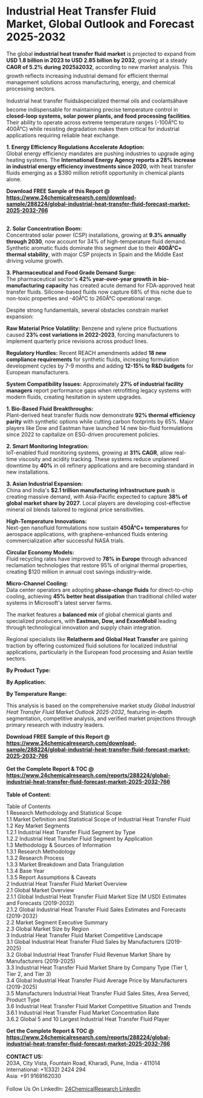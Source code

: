 <h1>Industrial Heat Transfer Fluid Market, Global Outlook and Forecast 2025-2032</h1><p>The global <strong>industrial heat transfer fluid market</strong> is projected to expand from <strong>USD 1.8 billion in 2023 to USD 2.85 billion by 2032</strong>, growing at a steady <strong>CAGR of 5.2% during 2025â2032</strong>, according to new market analysis. This growth reflects increasing industrial demand for efficient thermal management solutions across manufacturing, energy, and chemical processing sectors.</p><p>Industrial heat transfer fluidsâspecialized thermal oils and coolantsâhave become indispensable for maintaining precise temperature control in <strong>closed-loop systems, solar power plants, and food processing facilities</strong>. Their ability to operate across extreme temperature ranges (-100Â°C to 400Â°C) while resisting degradation makes them critical for industrial applications requiring reliable heat exchange.</p><p><strong>1. Energy Efficiency Regulations Accelerate Adoption:</strong><br>
Global energy efficiency mandates are pushing industries to upgrade aging heating systems. The <strong>International Energy Agency reports a 28% increase in industrial energy efficiency investments since 2020</strong>, with heat transfer fluids emerging as a $380 million retrofit opportunity in chemical plants alone.</p><div><b>Download FREE Sample of this Report @ 
            <a href="https://www.24chemicalresearch.com/download-sample/288224/global-industrial-heat-transfer-fluid-forecast-market-2025-2032-766">
            https://www.24chemicalresearch.com/download-sample/288224/global-industrial-heat-transfer-fluid-forecast-market-2025-2032-766</a></b></div><br><p><strong>2. Solar Concentration Boom:</strong><br>
Concentrated solar power (CSP) installations, growing at <strong>9.3% annually through 2030</strong>, now account for 34% of high-temperature fluid demand. Synthetic aromatic fluids dominate this segment due to their <strong>400Â°C+ thermal stability</strong>, with major CSP projects in Spain and the Middle East driving volume growth.</p><p><strong>3. Pharmaceutical and Food Grade Demand Surge:</strong><br>
The pharmaceutical sector's <strong>42% year-over-year growth in bio-manufacturing capacity</strong> has created acute demand for FDA-approved heat transfer fluids. Silicone-based fluids now capture 68% of this niche due to non-toxic properties and -40Â°C to 260Â°C operational range.</p><p>Despite strong fundamentals, several obstacles constrain market expansion:</p><p><strong>Raw Material Price Volatility:</strong> Benzene and xylene price fluctuations caused <strong>23% cost variations in 2022-2023</strong>, forcing manufacturers to implement quarterly price revisions across product lines.</p><p><strong>Regulatory Hurdles:</strong> Recent REACH amendments added <strong>18 new compliance requirements</strong> for synthetic fluids, increasing formulation development cycles by 7-9 months and adding <strong>12-15% to R&amp;D budgets</strong> for European manufacturers.</p><p><strong>System Compatibility Issues:</strong> Approximately <strong>27% of industrial facility managers</strong> report performance gaps when retrofitting legacy systems with modern fluids, creating hesitation in system upgrades.</p><p><strong>1. Bio-Based Fluid Breakthroughs:</strong><br>
Plant-derived heat transfer fluids now demonstrate <strong>92% thermal efficiency parity</strong> with synthetic options while cutting carbon footprints by 65%. Major players like Dow and Eastman have launched 14 new bio-fluid formulations since 2022 to capitalize on ESG-driven procurement policies.</p><p><strong>2. Smart Monitoring Integration:</strong><br>
IoT-enabled fluid monitoring systems, growing at <strong>31% CAGR</strong>, allow real-time viscosity and acidity tracking. These systems reduce unplanned downtime by <strong>40%</strong> in oil refinery applications and are becoming standard in new installations.</p><p><strong>3. Asian Industrial Expansion:</strong><br>
China and India's <strong>$2.1 trillion manufacturing infrastructure push</strong> is creating massive demand, with Asia-Pacific expected to capture <strong>38% of global market share by 2027</strong>. Local players are developing cost-effective mineral oil blends tailored to regional price sensitivities.</p><p><strong>High-Temperature Innovations:</strong><br>
	Next-gen nanofluid formulations now sustain <strong>450Â°C+ temperatures</strong> for aerospace applications, with graphene-enhanced fluids entering commercialization after successful NASA trials.</p><p><strong>Circular Economy Models:</strong><br>
	Fluid recycling rates have improved to <strong>78% in Europe</strong> through advanced reclamation technologies that restore 95% of original thermal properties, creating $120 million in annual cost savings industry-wide.</p><p><strong>Micro-Channel Cooling:</strong><br>
	Data center operators are adopting <strong>phase-change fluids</strong> for direct-to-chip cooling, achieving <strong>45% better heat dissipation</strong> than traditional chilled water systems in Microsoft's latest server farms.</p><p>The market features a <strong>balanced mix</strong> of global chemical giants and specialized producers, with <strong>Eastman, Dow, and ExxonMobil</strong> leading through technological innovation and supply chain integration.</p><p>Regional specialists like <strong>Relatherm and Global Heat Transfer</strong> are gaining traction by offering customized fluid solutions for localized industrial applications, particularly in the European food processing and Asian textile sectors.</p><p><strong>By Product Type:</strong></p><p><strong>By Application:</strong></p><p><strong>By Temperature Range:</strong></p><p>This analysis is based on the comprehensive market study <em>Global Industrial Heat Transfer Fluid Market Outlook 2025-2032</em>, featuring in-depth segmentation, competitive analysis, and verified market projections through primary research with industry leaders.</p><div><b>Download FREE Sample of this Report @ 
            <a href="https://www.24chemicalresearch.com/download-sample/288224/global-industrial-heat-transfer-fluid-forecast-market-2025-2032-766">
            https://www.24chemicalresearch.com/download-sample/288224/global-industrial-heat-transfer-fluid-forecast-market-2025-2032-766</a></b></div><br><div><b>Get the Complete Report & TOC @ 
            <a href="https://www.24chemicalresearch.com/reports/288224/global-industrial-heat-transfer-fluid-forecast-market-2025-2032-766">
            https://www.24chemicalresearch.com/reports/288224/global-industrial-heat-transfer-fluid-forecast-market-2025-2032-766</a></b></div><br>
            <b>Table of Content:</b><p>Table of Contents<br />
1 Research Methodology and Statistical Scope<br />
1.1 Market Definition and Statistical Scope of Industrial Heat Transfer Fluid<br />
1.2 Key Market Segments<br />
1.2.1 Industrial Heat Transfer Fluid Segment by Type<br />
1.2.2 Industrial Heat Transfer Fluid Segment by Application<br />
1.3 Methodology & Sources of Information<br />
1.3.1 Research Methodology<br />
1.3.2 Research Process<br />
1.3.3 Market Breakdown and Data Triangulation<br />
1.3.4 Base Year<br />
1.3.5 Report Assumptions & Caveats<br />
2 Industrial Heat Transfer Fluid Market Overview<br />
2.1 Global Market Overview<br />
2.1.1 Global Industrial Heat Transfer Fluid Market Size (M USD) Estimates and Forecasts (2019-2032)<br />
2.1.2 Global Industrial Heat Transfer Fluid Sales Estimates and Forecasts (2019-2032)<br />
2.2 Market Segment Executive Summary<br />
2.3 Global Market Size by Region<br />
3 Industrial Heat Transfer Fluid Market Competitive Landscape<br />
3.1 Global Industrial Heat Transfer Fluid Sales by Manufacturers (2019-2025)<br />
3.2 Global Industrial Heat Transfer Fluid Revenue Market Share by Manufacturers (2019-2025)<br />
3.3 Industrial Heat Transfer Fluid Market Share by Company Type (Tier 1, Tier 2, and Tier 3)<br />
3.4 Global Industrial Heat Transfer Fluid Average Price by Manufacturers (2019-2025)<br />
3.5 Manufacturers Industrial Heat Transfer Fluid Sales Sites, Area Served, Product Type<br />
3.6 Industrial Heat Transfer Fluid Market Competitive Situation and Trends<br />
3.6.1 Industrial Heat Transfer Fluid Market Concentration Rate<br />
3.6.2 Global 5 and 10 Largest Industrial Heat Transfer Fluid Player</p><div><b>Get the Complete Report & TOC @ 
            <a href="https://www.24chemicalresearch.com/reports/288224/global-industrial-heat-transfer-fluid-forecast-market-2025-2032-766">
            https://www.24chemicalresearch.com/reports/288224/global-industrial-heat-transfer-fluid-forecast-market-2025-2032-766</a></b></div><br><b>CONTACT US:</b><br>
            203A, City Vista, Fountain Road, Kharadi, Pune, India - 411014<br>
            International: +1(332) 2424 294<br>
            Asia: +91 9169162030 <br><br>
            Follow Us On LinkedIn: <a href="https://www.linkedin.com/company/24chemicalresearch/">24ChemicalResearch LinkedIn</a>